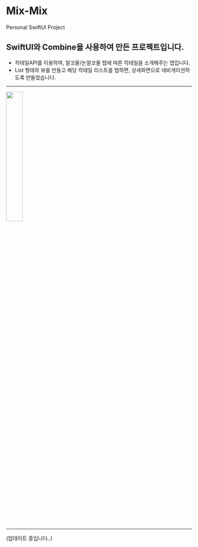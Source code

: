# Mix-Mix
Personal SwiftUI Project

## SwiftUI와 Combine을 사용하여 만든 프로젝트입니다.
* 칵테일API를 이용하여, 알코올/논알코올 탭에 따른 칵테일을 소개해주는 앱입니다.
* List 형태의 뷰를 만들고 해당 칵테일 리스트를 탭하면, 상세화면으로 네비게이션하도록 만들었습니다.

---

<img width="30%" src="https://user-images.githubusercontent.com/68586179/159412378-0aee071f-5a87-4083-a5bf-b080c79f7667.gif"/>

---

(업데이트 중입니다..)
